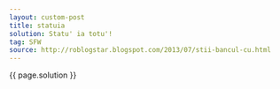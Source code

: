 ```yaml
---
layout: custom-post
title: statuia
solution: Statu' ia totu'!
tag: SFW
source: http://roblogstar.blogspot.com/2013/07/stii-bancul-cu.html
---
```


{{ page.solution }}
